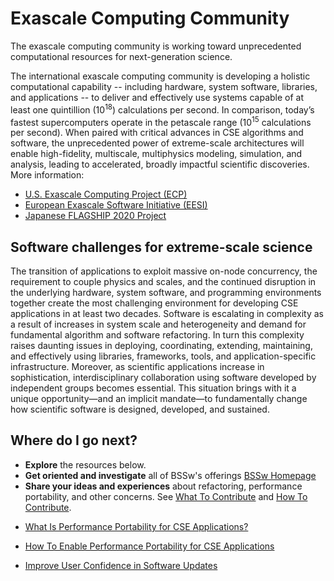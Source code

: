 # Exascale Computing Community

The exascale computing community is working toward unprecedented computational resources for next-generation science.

The international exascale computing community is developing a holistic computational capability -- including hardware, system software, libraries, and applications -- to deliver and effectively use systems capable of at least one quintillion (10<sup>18</sup>) calculations per second.   In comparison, today’s fastest supercomputers operate in the petascale range (10<sup>15</sup> calculations per second).  When paired with critical advances in CSE algorithms and software, the unprecedented power of extreme-scale architectures will enable high-fidelity, multiscale, multiphysics modeling, simulation, and analysis, leading to accelerated, broadly impactful scientific discoveries.   More information:

- [U.S. Exascale Computing Project (ECP)](https://exascaleproject.org "ECP Homepage")
- [European Exascale Software Initiative (EESI)](http://www.eesi-project.eu "EESI Homepage")
- [Japanese FLAGSHIP 2020 Project](http://www.aics.riken.jp/fs2020p/en/ "FLAGSHIP 2020 Homepage")

<!--
LCM: Not displaying properly:
<a href="#_" class="link row">[U.S. Exascale Computing Project (ECP)] https://exascaleproject.org "ECP Homepage"</a>
<a href="#_" class="link row">[European Exascale Software Initiative (EESI)] http://www.eesi-project.eu "EESI Homepage"</a>
<a href="#_" class="link row">[Japanese FLAGSHIP 2020 Project] http://www.aics.riken.jp/fs2020p/en/ "FLAGSHIP 2020 Homepage"</a>
-->

## Software challenges for extreme-scale science

The transition of applications to exploit massive on-node concurrency, the requirement to couple physics and scales, and the continued disruption in the underlying hardware, system software, and programming environments together create the most challenging environment for developing CSE applications in at least two decades.  Software is escalating in complexity as a result of increases in system scale and heterogeneity and demand for fundamental algorithm and software refactoring. In turn this complexity raises daunting issues in deploying, coordinating, extending, maintaining, and effectively using libraries, frameworks, tools, and application-specific infrastructure.  Moreover, as scientific applications increase in sophistication, interdisciplinary collaboration using software developed by independent groups becomes essential.  This situation brings with it a unique opportunity—and an implicit mandate—to fundamentally change how scientific software is designed, developed, and sustained.  

## Where do I go next?
- **Explore** the resources below.
- **Get oriented and investigate** all of BSSw's offerings  [BSSw Homepage](../Homepage.md)
- **Share your ideas and experiences** about refactoring, performance portability, and other concerns. See [What To Contribute](../WhatToContribute.md) and [How To Contribute](../HowToContribute.md).

<!--
Featured resources for the Exascale Computing Community.
Edit this list to change resources that appear on the front-end site.
-->

* [What Is Performance Portability for CSE Applications?](../../CuratedContent/WhatIsPerfPortabilityForCseApps.md)

* [How To Enable Performance Portability for CSE Applications](../../CuratedContent/HowToEnablePerfPortabilityForCseApps.md)

* [Improve User Confidence in Software Updates](../../Articles/Blog/ImproveUserConfidenceInSwUpdates.md)

<!-- Defer events until later
* [SC17 Conference](../../Events/Conference.SC17.md)
-->

<!---
Publish: yes
--->
